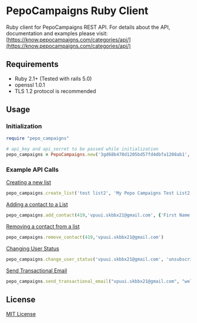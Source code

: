 PepoCampaigns Ruby Client
========================

Ruby client for PepoCampaigns REST API. For details about the API, documentation and examples please visit: [https://know.pepocampaigns.com/categories/api/](https://know.pepocampaigns.com/categories/api/)

## Requirements

* Ruby 2.1+ (Tested with rails 5.0)
* openssl 1.0.1
* TLS 1.2 protocol is recommended

## Usage

### Initialization
	
```ruby
require "pepo_campaigns"

# api_key and api_secret to be passed while initialization
pepo_campaigns = PepoCampaigns.new('3gd68b470d1205bd57fd4dbfa1208ab1', 'e74c748409db3fae8add716fbeb315a2')
```    

### Example API Calls

[Creating a new list](https://know.pepocampaigns.com/articles/managing-lists-api/#creating-a-new-list)

```ruby
pepo_campaigns.create_list('test list2', 'My Pepo Campaigns Test List2', 'double')
```

[Adding a contact to a List](https://know.pepocampaigns.com/articles/managing-lists-api/#adding-a-contact-to-a-list)

```ruby
pepo_campaigns.add_contact(419,'vpuui.skbbx21@gmail.com', {'First Name' => 'Vpuui', 'Last Name' => 'Skbbx'})
```

[Removing a contact from a list](https://know.pepocampaigns.com/articles/managing-lists-api/#removing-a-contact-from-a-list)

```ruby
pepo_campaigns.remove_contact(419,'vpuui.skbbx21@gmail.com')
```

[Changing User Status](https://know.pepocampaigns.com/articles/managing-contacts-api/#changing-user-status)

```ruby
pepo_campaigns.change_user_status('vpuui.skbbx21@gmail.com', 'unsubscribe')
```

[Send Transactional Email](https://know.pepocampaigns.com/articles/managing-transactional/#send-transactional-email)

```ruby
pepo_campaigns.send_transactional_email("vpuui.skbbx21@gmail.com", "welcome", {'a' => 1, 'b' => 2, 'c' => {'d' => 3, 'e' => 4}})
```

## License

[MIT License](LICENSE)
